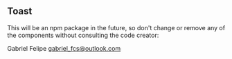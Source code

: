 ## Toast

This will be an npm package in the future, so don't change or remove any of the components without consulting the code creator:

Gabriel Felipe <gabriel_fcs@outlook.com>